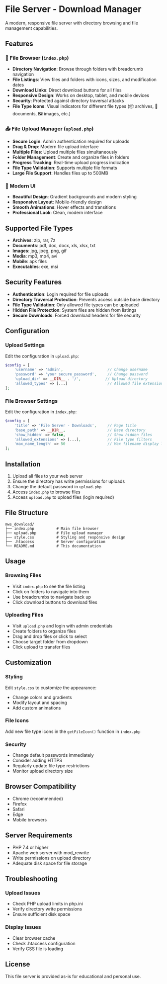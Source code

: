 # File Server - Download Manager

A modern, responsive file server with directory browsing and file management capabilities.

## Features

### 📁 File Browser (`index.php`)
- **Directory Navigation**: Browse through folders with breadcrumb navigation
- **File Listings**: View files and folders with icons, sizes, and modification dates
- **Download Links**: Direct download buttons for all files
- **Responsive Design**: Works on desktop, tablet, and mobile devices
- **Security**: Protected against directory traversal attacks
- **File Type Icons**: Visual indicators for different file types (📦 archives, 📄 documents, 🖼️ images, etc.)

### 📤 File Upload Manager (`upload.php`)
- **Secure Login**: Admin authentication required for uploads
- **Drag & Drop**: Modern file upload interface
- **Multiple Files**: Upload multiple files simultaneously
- **Folder Management**: Create and organize files in folders
- **Progress Tracking**: Real-time upload progress indication
- **File Type Validation**: Supports multiple file formats
- **Large File Support**: Handles files up to 500MB

### 🎨 Modern UI
- **Beautiful Design**: Gradient backgrounds and modern styling
- **Responsive Layout**: Mobile-friendly design
- **Smooth Animations**: Hover effects and transitions
- **Professional Look**: Clean, modern interface

## Supported File Types

- **Archives**: zip, rar, 7z
- **Documents**: pdf, doc, docx, xls, xlsx, txt
- **Images**: jpg, jpeg, png, gif
- **Media**: mp3, mp4, avi
- **Mobile**: apk files
- **Executables**: exe, msi

## Security Features

- **Authentication**: Login required for file uploads
- **Directory Traversal Protection**: Prevents access outside base directory
- **File Type Validation**: Only allowed file types can be uploaded
- **Hidden File Protection**: System files are hidden from listings
- **Secure Downloads**: Forced download headers for file security

## Configuration

### Upload Settings
Edit the configuration in `upload.php`:
```php
$config = [
    'username' => 'admin',                    // Change username
    'password' => 'your_secure_password',     // Change password
    'upload_dir' => __DIR__ . '/',           // Upload directory
    'allowed_types' => [...]                  // Allowed file extensions
];
```

### File Browser Settings
Edit the configuration in `index.php`:
```php
$config = [
    'title' => 'File Server - Downloads',     // Page title
    'base_path' => __DIR__,                   // Base directory
    'show_hidden' => false,                   // Show hidden files
    'allowed_extensions' => [...],            // File type filters
    'max_name_length' => 50                   // Max filename display length
];
```

## Installation

1. Upload all files to your web server
2. Ensure the directory has write permissions for uploads
3. Change the default password in `upload.php`
4. Access `index.php` to browse files
5. Access `upload.php` to upload files (login required)

## File Structure

```
mws_download/
├── index.php          # Main file browser
├── upload.php         # File upload manager
├── style.css          # Styling and responsive design
├── .htaccess          # Server configuration
└── README.md          # This documentation
```

## Usage

### Browsing Files
- Visit `index.php` to see the file listing
- Click on folders to navigate into them
- Use breadcrumbs to navigate back up
- Click download buttons to download files

### Uploading Files
- Visit `upload.php` and login with admin credentials
- Create folders to organize files
- Drag and drop files or click to select
- Choose target folder from dropdown
- Click upload to transfer files

## Customization

### Styling
Edit `style.css` to customize the appearance:
- Change colors and gradients
- Modify layout and spacing
- Add custom animations

### File Icons
Add new file type icons in the `getFileIcon()` function in `index.php`

### Security
- Change default passwords immediately
- Consider adding HTTPS
- Regularly update file type restrictions
- Monitor upload directory size

## Browser Compatibility

- Chrome (recommended)
- Firefox
- Safari
- Edge
- Mobile browsers

## Server Requirements

- PHP 7.4 or higher
- Apache web server with mod_rewrite
- Write permissions on upload directory
- Adequate disk space for file storage

## Troubleshooting

### Upload Issues
- Check PHP upload limits in php.ini
- Verify directory write permissions
- Ensure sufficient disk space

### Display Issues
- Clear browser cache
- Check .htaccess configuration
- Verify CSS file is loading

## License

This file server is provided as-is for educational and personal use.
